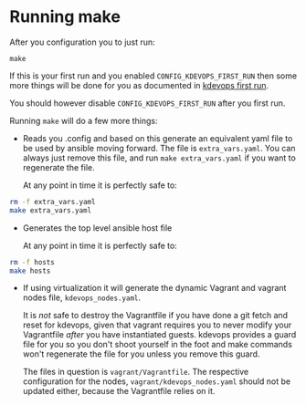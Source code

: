 # Running make

After you configuration you to just run:

```
make
```

If this is your first run and you enabled `CONFIG_KDEVOPS_FIRST_RUN` then
some more things will be done for you as documented in
[kdevops first run](docs/kdevops-first-run.md).

You should however disable `CONFIG_KDEVOPS_FIRST_RUN` after you first run.

Running `make` will do a few more things:

  * Reads you .config and based on this generate an equivalent yaml file to
    be used by ansible moving forward. The file is `extra_vars.yaml`. You
    can always just remove this file, and run `make extra_vars.yaml`
    if you want to regenerate the file.

    At any point in time it is perfectly safe to:

```bash
rm -f extra_vars.yaml
make extra_vars.yaml
```

  * Generates the top level ansible host file

    At any point in time it is perfectly safe to:

```bash
rm -f hosts
make hosts
```

  * If using virtualization it will generate the dynamic Vagrant and vagrant
    nodes file, `kdevops_nodes.yaml`.

    It is *not* safe to destroy the Vagrantfile if you have done a git fetch
    and reset for kdevops, given that vagrant requires you to never modify
    your Vagrantfile *after* you have instantiated guests. kdevops provides
    a guard file for you so you don't shoot yourself in the foot and make
    commands won't regenerate the file for you unless you remove this guard.

    The files in question is `vagrant/Vagrantfile`. The respective configuration
    for the nodes, `vagrant/kdevops_nodes.yaml` should not be updated either,
    because the Vagrantfile relies on it.

